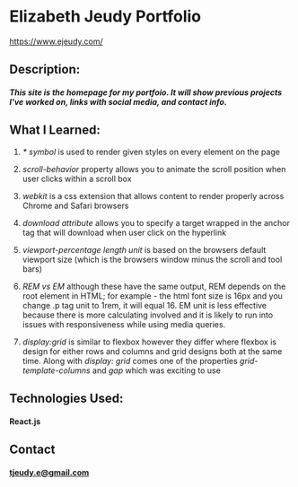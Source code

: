 # Elizabeth Jeudy Portfolio
https://www.ejeudy.com/

## Description:

##### This site is the homepage for my portfoio. It will show previous projects I've worked on, links with social media, and contact info.

## What I Learned:

1. _\* symbol_ is used to render given styles on every element on the page

2. _scroll-behavior_ property allows you to animate the scroll position when user clicks within a scroll box

3. _webkit_ is a css extension that allows content to render properly across Chrome and Safari browsers

4. _download attribute_ allows you to specify a target wrapped in the anchor tag that will download when user click on the hyperlink

5. _viewport-percentage length unit_ is based on the browsers default viewport size (which is the browsers window minus the scroll and tool bars)

6. _REM vs EM_ although these have the same output, REM depends on the root element in HTML; for example - the html font size is 16px and you change .p tag unit to 1rem, it will equal 16. EM unit is less effective because there is more calculating involved and it is likely to run into issues with responsiveness while using media queries.

7. _display:grid_ is similar to flexbox however they differ where flexbox is design for either rows and columns and grid designs both at the same time. Along with _display: grid_ comes one of the properties _grid-template-columns_ and _gap_ which was exciting to use

## Technologies Used:

#### React.js

## Contact

#### tjeudy.e@gmail.com
